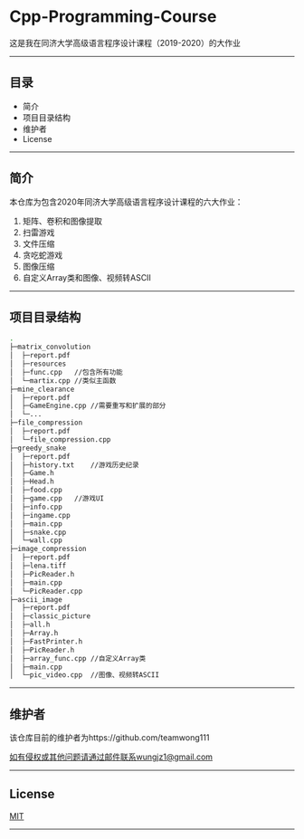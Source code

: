 # Cpp-Programming-Course
这是我在同济大学高级语言程序设计课程（2019-2020）的大作业

---

## 目录
- 简介
- 项目目录结构
- 维护者
- License

---

## 简介
本仓库为包含2020年同济大学高级语言程序设计课程的六大作业：
1. 矩阵、卷积和图像提取
2. 扫雷游戏
3. 文件压缩
4. 贪吃蛇游戏
5. 图像压缩
6. 自定义Array类和图像、视频转ASCII

---

## 项目目录结构
```bash
.
├─matrix_convolution
│  ├─report.pdf
│  ├─resources
│  ├─func.cpp   //包含所有功能
│  └─martix.cpp //类似主函数
├─mine_clearance
│  ├─report.pdf
│  ├─GameEngine.cpp //需要重写和扩展的部分
│  └─...
├─file_compression
│  ├─report.pdf
│  └─file_compression.cpp
├─greedy_snake
│  ├─report.pdf
│  ├─history.txt    //游戏历史纪录
│  ├─Game.h
│  ├─Head.h
│  ├─food.cpp
│  ├─game.cpp   //游戏UI
│  ├─info.cpp
│  ├─ingame.cpp
│  ├─main.cpp
│  ├─snake.cpp
│  └─wall.cpp
├─image_compression
│  ├─report.pdf
│  ├─lena.tiff
│  ├─PicReader.h
│  ├─main.cpp
│  └─PicReader.cpp
├─ascii_image
│  ├─report.pdf
│  ├─classic_picture
│  ├─all.h
│  ├─Array.h
│  ├─FastPrinter.h
│  ├─PicReader.h
│  ├─array_func.cpp //自定义Array类
│  ├─main.cpp
│  └─pic_video.cpp  //图像、视频转ASCII
```
---

## 维护者

该仓库目前的维护者为https://github.com/teamwong111

如有侵权或其他问题请通过邮件联系wungjz1@gmail.com

---

## License
[MIT](https://github.com/teamwong111/Cpp-Programming-Course/blob/main/LICENSE)

---